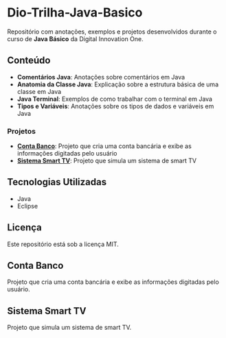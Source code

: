 # Dio-Trilha-Java-Basico  

Repositório com anotações, exemplos e projetos desenvolvidos durante o curso de **Java Básico** da Digital Innovation One.  

## Conteúdo  

- **Comentários Java**: Anotações sobre comentários em Java  
- **Anatomia da Classe Java**: Explicação sobre a estrutura básica de uma classe em Java  
- **Java Terminal**: Exemplos de como trabalhar com o terminal em Java  
- **Tipos e Variáveis**: Anotações sobre os tipos de dados e variáveis em Java  

### Projetos  

- **[Conta Banco](#conta-banco)**: Projeto que cria uma conta bancária e exibe as informações digitadas pelo usuário  
- **[Sistema Smart TV](#sistema-smart-tv)**: Projeto que simula um sistema de smart TV  

## Tecnologias Utilizadas  

- Java  
- Eclipse  

## Licença  

Este repositório está sob a licença MIT.  

## Conta Banco  

Projeto que cria uma conta bancária e exibe as informações digitadas pelo usuário.  

## Sistema Smart TV  

Projeto que simula um sistema de smart TV.  
